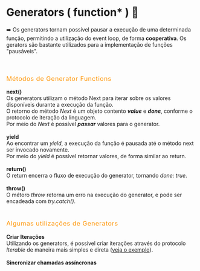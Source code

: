 # Generators ( function* ) 🔎

➡️  Os generators tornam possível pausar a execução de uma determinada função, permitindo a utilização do event loop, de forma **cooperativa**. Os gerators são bastante utilizados para a implementação de funções "pausáveis". 

<br>
<h3 style="color:#FF9300; font-weight:400; letter-spacing:.05em;">Métodos de Generator Functions</h3>

**next()**
<br>
Os generators utilizam o método Next para iterar sobre os valores disponíveis durante a execução da função. <br>
O retorno do método *Next*  é um objeto contento ***value*** e ***done***, conforme o protocolo de iteração da linguagem. <br>
Por meio do *Next* é possível ***passar*** valores para o generator. 
<br><br>
**yield**
<br>
Ao encontrar um *yield*, a execução da função é pausada até o método next ser invocado novamente.  <br>
Por meio do *yield* é possível retornar valores, de forma similar ao return. 
<br><br>
**return()** <br>
O return encerra o fluxo de execução do generator, tornando *done: true*.
<br><br>
**throw()** <br>
O métoro *throw* retorna um erro na execução do generator, e pode ser encadeada com *try.catch()*.
<br> <br>
<h3 style="color:#FF9300; font-weight:400; letter-spacing:.05em;">Algumas utilizações de Generators</h3>

**Criar Iterações** 
<br>
Utilizando os generators, é possível criar iterações através do protocolo *Iterable* de maneira mais simples e direta ([veja o exemplo](https://github.com/diegomagalhaes-dev/JS-Studie/blob/master/Generators/generators_2.js)).
<br><br>
**Sincronizar chamadas assíncronas**
